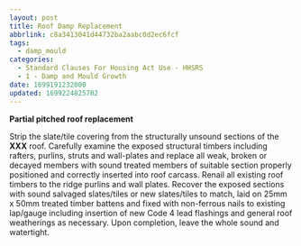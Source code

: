 ```yaml
---
layout: post
title: Roof Damp Replacement
abbrlink: c8a3413041d44732ba2aabc0d2ec6fcf
tags:
  - damp_mould
categories:
  - Standard Clauses For Housing Act Use - HHSRS
  - 1 - Damp and Mould Growth
date: 1699191232000
updated: 1699224825702
---
```


**Partial pitched roof replacement**

Strip the slate/tile covering from the structurally unsound sections of the **XXX** roof. Carefully examine the exposed structural timbers including rafters, purlins, struts and wall-plates and replace all weak, broken or decayed members with sound treated members of suitable section properly positioned and correctly inserted into roof carcass. Renail all existing roof timbers to the ridge purlins and wall plates. Recover the exposed sections with sound salvaged slates/tiles or new slates/tiles to match, laid on 25mm x 50mm treated timber battens and fixed with non-ferrous nails to existing lap/gauge including insertion of new Code 4 lead flashings and general roof weatherings as necessary. Upon completion, leave the whole sound and watertight.
